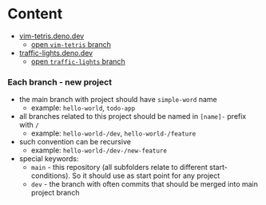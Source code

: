 # Content

* [vim-tetris.deno.dev](https://vim-tetris.deno.dev/)
  * [open `vim-tetris` branch](https://github.com/nik-kita/xstate-react-lab/tree/vim-tetris)
* [traffic-lights.deno.dev](https://vim-tetris.deno.dev/)
  * [open `traffic-lights` branch](https://github.com/nik-kita/xstate-react-lab/tree/traffic-lights)

### Each branch - new project

* the main branch with project should have `simple-word` name
  * example: `hello-world`, `todo-app`
* all branches related to this project should be named in `[name]-` prefix with `/`
  * example: `hello-world-/dev`, `hello-world-/feature`
* such convention can be recursive
  * example: `hello-world-/dev-/new-feature`
* special keywords:
  * `main` - this repository (all subfolders relate to different start-conditions). So it should use as start point for any project
  * `dev` - the branch with often commits that should be merged into main project branch
